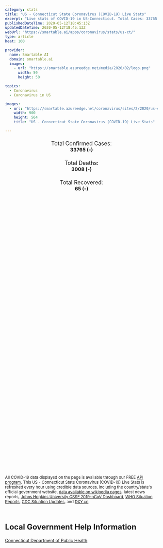 ```yaml
---
category: stats
title: "US - Connecticut State Coronavirus (COVID-19) Live Stats"
excerpt: "Live stats of COVID-19 in US-Connecticut. Total Cases: 33765 (-), Deaths: 3008 (-), Recoveries: 65(-)."
publishedDateTime: 2020-05-12T18:45:13Z
updatedDateTime: 2020-05-12T18:45:13Z
webUrl: "https://smartable.ai/apps/coronavirus/stats/us-ct/"
type: article
heat: 100

provider:
  name: Smartable AI
  domain: smartable.ai
  images:
    - url: "https://smartable.azureedge.net/media/2020/02/logo.png"
      width: 50
      height: 50

topics:
  - Coronavirus
  - Coronavirus in US

images:
  - url: "https://smartable.azureedge.net/coronavirus/sites/2/2020/us-ct.jpg"
    width: 900
    height: 564
    title: "US - Connecticut State Coronavirus (COVID-19) Live Stats"

---
```

<div class="total-stats" style="text-align: center;">
    <h3>
	    <div style="font-size: 18px; font-weight: 400;">Total Confirmed Cases:</div>
	    33765 (-)
    </h3>
    <h3>
	    <div style="font-size: 18px; font-weight: 400;">Total Deaths:</div>
	    3008 (-)
    </h3>
    <h3>
	    <div style="font-size: 18px; font-weight: 400;">Total Recovered:</div>
	    65 (-)
    </h3>
</div>

<script type="text/javascript" src="https://www.gstatic.com/charts/loader.js"></script>

<div id="time_series_chart" style="width: 100%; height: 400px;"></div>
<script type="text/javascript">
  google.charts.load('current', {'packages':['corechart']});
  google.charts.setOnLoadCallback(drawChart);
  function drawChart() {
    var data = google.visualization.arrayToDataTable([
      ['Date', 'Total Cases', 'Total Deaths', 'Total Recovered'],
      ['1/22/2020', 0, 0, 0],['1/23/2020', 0, 0, 0],['1/24/2020', 0, 0, 0],['1/25/2020', 0, 0, 0],['1/26/2020', 0, 0, 0],['1/27/2020', 0, 0, 0],['1/28/2020', 0, 0, 0],['1/29/2020', 0, 0, 0],['1/30/2020', 0, 0, 0],['1/31/2020', 0, 0, 0],['2/1/2020', 0, 0, 0],['2/2/2020', 0, 0, 0],['2/3/2020', 0, 0, 0],['2/4/2020', 0, 0, 0],['2/5/2020', 0, 0, 0],['2/6/2020', 0, 0, 0],['2/7/2020', 0, 0, 0],['2/8/2020', 0, 0, 0],['2/9/2020', 0, 0, 0],['2/10/2020', 0, 0, 0],['2/11/2020', 0, 0, 0],['2/12/2020', 0, 0, 0],['2/13/2020', 0, 0, 0],['2/14/2020', 0, 0, 0],['2/15/2020', 0, 0, 0],['2/16/2020', 0, 0, 0],['2/17/2020', 0, 0, 0],['2/18/2020', 0, 0, 0],['2/19/2020', 0, 0, 0],['2/20/2020', 0, 0, 0],['2/21/2020', 0, 0, 0],['2/22/2020', 0, 0, 0],['2/23/2020', 0, 0, 0],['2/24/2020', 0, 0, 0],['2/25/2020', 0, 0, 0],['2/26/2020', 0, 0, 0],['2/27/2020', 0, 0, 0],['2/28/2020', 0, 0, 0],['2/29/2020', 0, 0, 0],['3/1/2020', 0, 0, 0],['3/2/2020', 0, 0, 0],['3/3/2020', 0, 0, 0],['3/4/2020', 0, 0, 0],['3/5/2020', 0, 0, 0],['3/6/2020', 0, 0, 0],['3/7/2020', 0, 0, 0],['3/8/2020', 0, 0, 0],['3/9/2020', 0, 0, 0],['3/10/2020', 1, 0, 0],['3/11/2020', 4, 0, 0],['3/12/2020', 6, 0, 0],['3/13/2020', 13, 0, 0],['3/14/2020', 24, 0, 0],['3/15/2020', 27, 0, 0],['3/16/2020', 42, 0, 0],['3/17/2020', 69, 0, 0],['3/18/2020', 98, 1, 0],['3/19/2020', 162, 3, 0],['3/20/2020', 195, 4, 0],['3/21/2020', 224, 5, 0],['3/22/2020', 328, 8, 0],['3/23/2020', 416, 10, 0],['3/24/2020', 619, 12, 0],['3/25/2020', 876, 19, 0],['3/26/2020', 1013, 21, 0],['3/27/2020', 1292, 27, 0],['3/28/2020', 1525, 33, 0],['3/29/2020', 1994, 34, 0],['3/30/2020', 2572, 36, 0],['3/31/2020', 3129, 69, 0],['4/1/2020', 3558, 85, 0],['4/2/2020', 3825, 112, 0],['4/3/2020', 4915, 131, 0],['4/4/2020', 5277, 165, 0],['4/5/2020', 5676, 189, 0],['4/6/2020', 6907, 206, 0],['4/7/2020', 7782, 277, 0],['4/8/2020', 8782, 335, 0],['4/9/2020', 9785, 380, 0],['4/10/2020', 10539, 448, 0],['4/11/2020', 11511, 494, 34],['4/12/2020', 12036, 554, 34],['4/13/2020', 13382, 602, 34],['4/14/2020', 13990, 671, 63],['4/15/2020', 14756, 868, 63],['4/16/2020', 15885, 971, 63],['4/17/2020', 16810, 1036, 63],['4/18/2020', 17551, 1086, 63],['4/19/2020', 17963, 1127, 63],['4/20/2020', 19816, 1331, 63],['4/21/2020', 20361, 1423, 63],['4/22/2020', 22470, 1544, 63],['4/23/2020', 23101, 1639, 63],['4/24/2020', 23937, 1768, 63],['4/25/2020', 24582, 1862, 65],['4/26/2020', 25269, 1925, 65],['4/27/2020', 25997, 2012, 65],['4/28/2020', 26312, 2089, 65],['4/29/2020', 26767, 2168, 65],['4/30/2020', 27700, 2257, 65],['5/1/2020', 28492, 2344, 65],['5/2/2020', 29287, 2437, 65],['5/3/2020', 29287, 2495, 65],['5/4/2020', 30173, 2557, 65],['5/5/2020', 30621, 2633, 65],['5/6/2020', 30995, 2718, 65],['5/7/2020', 31784, 2797, 65],['5/8/2020', 32411, 2874, 65],['5/9/2020', 32984, 2932, 65],['5/10/2020', 33554, 2967, 65],['5/11/2020', 33765, 3008, 65],['5/12/2020', 33765, 3008, 65],
    ]);
    var options = {
      curveType: 'none',
      chartArea: {'width': '80%', 'height': '80%'},
      legend: { position: 'top' },
      lineWidth: 5,
      colors: ['#f60109', '#444444', '#81B71F']
    };
    var chart = new google.visualization.LineChart(document.getElementById('time_series_chart'));
    chart.draw(data, options);
  }
</script>

<div id="geo_chart" style="width: 100%; height: 500px;"></div>
<script type="text/javascript">
  google.charts.load('current', {
    'packages':['geochart'],
    'mapsApiKey': 'AIzaSyDk1HhVhLaveyKrUhhHZ5YwzIpEcbdal6U'
  });
  google.charts.setOnLoadCallback(drawRegionsMap);
  function drawRegionsMap() {
    var data = google.visualization.arrayToDataTable([
      ['LATITUDE', 'LONGITUDE', 'DESCRIPTION', 'Total Cases', 'Total Deaths'],
      [41.256, -73.3709, "Fairfield", 13312, 1034],[41.5832, -72.8915, "Hartford", 7358, 921],[41.7866, -73.2765, "Litchfield", 1161, 109],[41.3823, -72.4386, "Middlesex", 801, 115],[41.3265, -73.0833, "New Haven", 9260, 716],[41.3502, -72.1023, "New London", 784, 56],[41.7736, -72.3287, "Tolland", 545, 47],[41.1954, -73.4379, "Wilton", 1, 0],[41.9862, -71.9034, "Windham", 271, 7],
    ]);
    var options = {
      backgroundColor: {fill:'transparent',stroke:'#FFF' ,strokeWidth:0 }, 
      displayMode: 'markers',
      region: 'US-CT', 
      resolution: 'metros',
      colorAxis: {colors: ['#F27D81', '#f60109']},
      sizeAxis: {minSize:3,  maxSize:12},
    };
    var chart = new google.visualization.GeoChart(document.getElementById('geo_chart'));
    chart.draw(data, options);
  };
</script>

<div id="geo_table"></div>
<script type="text/javascript">
  google.charts.load('current', {'packages':['table']});
  google.charts.setOnLoadCallback(drawTable);
  function drawTable() {
    var data = new google.visualization.DataTable();
    data.addColumn('string', 'Location');
    data.addColumn('number', 'Total Cases');
    data.addColumn('number', 'New Cases');
    data.addColumn('number', 'Active Cases');
    data.addColumn('number', 'Total Deaths');
    data.addColumn('number', 'New Deaths');
    data.addColumn('number', 'Total Recovered');
    data.addRows([
      [{v:"Fairfield", f:"Fairfield"}, 13312, 0, 12215, 1034, 0, 63],[{v:"Hartford", f:"Hartford"}, 7358, 0, 6437, 921, 0, 0],[{v:"Litchfield", f:"Litchfield"}, 1161, 0, 1052, 109, 0, 0],[{v:"Middlesex", f:"Middlesex"}, 801, 0, 686, 115, 0, 0],[{v:"New Haven", f:"New Haven"}, 9260, 0, 8544, 716, 0, 0],[{v:"New London", f:"New London"}, 784, 0, 728, 56, 0, 0],[{v:"Tolland", f:"Tolland"}, 545, 0, 498, 47, 0, 0],[{v:"Wilton", f:"Wilton"}, 1, 0, 1, 0, 0, 0],[{v:"Windham", f:"Windham"}, 271, 0, 264, 7, 0, 0],
    ]);
    data.setProperty(0, 0, 'style', 'min-width:100px');
    var table = new google.visualization.Table(document.getElementById('geo_table'));
    table.draw(data, {allowHtml: true, sortColumn: 2, sortAscending: false, width: '660px', height: '100%'});
  }
</script>

<span style="font-size: 13px">All COVID-19 data displayed on the page is available through our FREE <a href="https://developer.smartable.ai">API program</a>. This US - Connecticut State Coronavirus (COVID-19) Live Stats is refreshed every hour using credible data sources, including the country/state's official government website, <a href="https://en.wikipedia.org/wiki/2019%E2%80%9320_coronavirus_pandemic" target="_blank">data available on wikipedia pages</a>, latest news reports, <a href="https://systems.jhu.edu/research/public-health/ncov/" target="_blank">Johns Hopkins University CSSE 2019-nCoV Dashboard</a>, <a href="https://www.who.int/emergencies/diseases/novel-coronavirus-2019/situation-reports" target="_blank">WHO Situation Reports</a>, <a href="https://www.cdc.gov/coronavirus/2019-ncov/index.html" target="_blank">CDC Situation Updates</a>, and <a href="https://ncov.dxy.cn/ncovh5/view/pneumonia" target="_blank">DXY.cn</a>.</span>

<h2 id="news" class="center" style="margin-top: 60px; font-size: 25px;">Local Government Help Information</h2>
<div class="info center">
<a href="https://portal.ct.gov/Coronavirus" target="_blank">Connecticut Department of Public Health</a>
</div>

